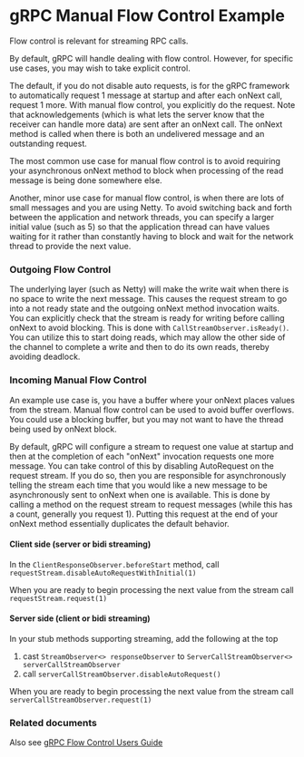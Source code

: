 gRPC Manual Flow Control Example
=====================
Flow control is relevant for streaming RPC calls.

By default, gRPC will handle dealing with flow control. However, for specific
use cases, you may wish to take explicit control.

The default, if you do not disable auto requests, is for the gRPC framework to
automatically request 1 message at startup and after each onNext call,
request 1 more. With manual flow control, you explicitly do the request. Note
that acknowledgements (which is what lets the server know that the receiver can
handle more data) are sent after an onNext call. The onNext method is called
when there is both an undelivered message and an outstanding request.

The most common use case for manual flow control is to avoid requiring your
asynchronous onNext method to block when processing of the read message is being
done somewhere else.

Another, minor use case for manual flow control, is when there are lots of small
messages and you are using Netty. To avoid switching back and forth between the
application and network threads, you can specify a larger initial value (such
as 5) so that the application thread can have values waiting for it rather than
constantly having to block and wait for the network thread to provide the next
value.

### Outgoing Flow Control

The underlying layer (such as Netty) will make the write wait when there is no
space to write the next message. This causes the request stream to go into
a not ready state and the outgoing onNext method invocation waits. You can
explicitly check that the stream is ready for writing before calling onNext to
avoid blocking. This is done with `CallStreamObserver.isReady()`. You can
utilize this to start doing reads, which may allow
the other side of the channel to complete a write and then to do its own reads,
thereby avoiding deadlock.

### Incoming Manual Flow Control

An example use case is, you have a buffer where your onNext places values from
the stream. Manual flow control can be used to avoid buffer overflows. You could
use a blocking buffer, but you may not want to have the thread being used by
onNext block.

By default, gRPC will configure a stream to request one value at startup and
then at the completion of each "onNext" invocation requests one more message.
You can take control of this by disabling AutoRequest on the
request stream. If you do so, then you are responsible for asynchronously
telling the stream each time that you would like a new message to be
asynchronously sent to onNext when one is available. This is done by calling a
method on the request stream to request messages (while this has a count,
generally you request 1). Putting this request at the end of your onNext method
essentially duplicates the default behavior.

#### Client side (server or bidi streaming)

In the `ClientResponseObserver.beforeStart` method, call
`requestStream.disableAutoRequestWithInitial(1)`

When you are ready to begin processing the next value from the stream call
`requestStream.request(1)`

#### Server side (client or bidi streaming)

In your stub methods supporting streaming, add the following at the top

1. cast `StreamObserver<> responseObserver`
   to `ServerCallStreamObserver<> serverCallStreamObserver`
1. call `serverCallStreamObserver.disableAutoRequest()`

When you are ready to begin processing the next value from the stream call
`serverCallStreamObserver.request(1)`

### Related documents

Also see [gRPC Flow Control Users Guide][user guide]

[user guide]: https://grpc.io/docs/guides/flow-control